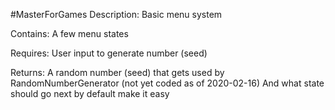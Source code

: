 #MasterForGames
Description:
  Basic menu system
  
Contains:
  A few menu states

Requires:
  User input to generate number (seed)
  
Returns:
  A random number (seed) that gets used by RandomNumberGenerator (not yet coded as of 2020-02-16)
  And what state should go next by default make it easy
